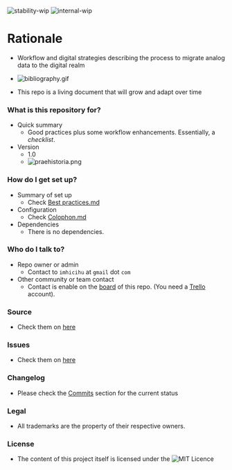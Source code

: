 ![stability-wip](https://bitbucket.org/repo/ekyaeEE/images/477405737-stability_work_in_progress.png)
![internal-wip](https://bitbucket.org/repo/ekyaeEE/images/3847436881-internal_use_stable.png)

# Rationale #

* Workflow and digital strategies describing the process to migrate analog data to the digital realm

* ![bibliography.gif](https://i.ibb.co/Lnrd0y7/bibliography.gif)

* This repo is a living document that will grow and adapt over time

### What is this repository for? ###

* Quick summary
     - Good practices plus some workflow enhancements. Essentially, a _checklist_.
* Version
	- 1.0
    - ![praehistoria.png](https://bitbucket.org/repo/5qA7gpA/images/2517272857-praehistoria.png)

### How do I get set up? ###

* Summary of set up
     - Check [Best practices.md](https://bitbucket.org/imhicihu/digitalizacion-worflow/src/master/Best_practices.md)
* Configuration
     - Check [Colophon.md](https://bitbucket.org/imhicihu/digitalizacion-worflow/src/master/Colophon.md?at=master)
* Dependencies
     - There is no dependencies.

### Who do I talk to? ###

* Repo owner or admin
     - Contact to `imhicihu` at `gmail` dot `com`
* Other community or team contact
     - Contact is enable on the [board](https://bitbucket.org/imhicihu/digitalizacion-worflow/addon/trello/trello-board) of this repo. (You need a [Trello](https://trello.com/) account).
     
### Source ###

* Check them on [here](https://bitbucket.org/imhicihu/digitalizacion-worflow/src)

### Issues ###

* Check them on [here](https://bitbucket.org/imhicihu/digitalizacion-worflow/issues)

### Changelog ###

* Please check the [Commits](https://bitbucket.org/imhicihu/digitalizacion-worflow/commits/) section for the current status

### Legal ###

* All trademarks are the property of their respective owners.     

### License ###

* The content of this project itself is licensed under the ![MIT Licence](https://bitbucket.org/repo/ekyaeEE/images/2049852260-MIT-license-green.png) 